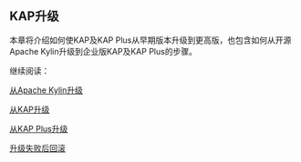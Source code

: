 ## KAP升级

本章将介绍如何使KAP及KAP Plus从早期版本升级到更高版，也包含如何从开源Apache Kylin升级到企业版KAP及KAP Plus的步骤。

继续阅读：

[从Apache Kylin升级](upgrade_kylin.cn.md)

[从KAP升级](upgrade_kap.cn.md)

[从KAP Plus升级](upgrade_kapp.cn.md)

[升级失败后回滚](rollback.cn.md)
